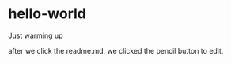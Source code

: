 # hello-world
Just warming up 


after we click the readme.md, we clicked the pencil button to edit.

